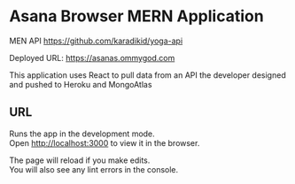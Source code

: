 # Asana Browser MERN Application

MEN API
https://github.com/karadikid/yoga-api

Deployed URL:
https://asanas.ommygod.com

This application uses React to pull data from an API the developer designed and pushed to Heroku and MongoAtlas

## URL

Runs the app in the development mode.<br />
Open [http://localhost:3000](http://localhost:3000) to view it in the browser.

The page will reload if you make edits.<br />
You will also see any lint errors in the console.
